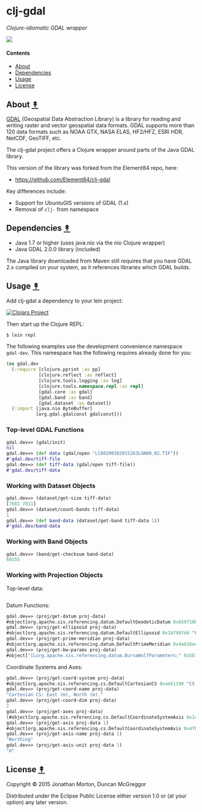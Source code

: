 # clj-gdal

*Clojure-idiomatic GDAL wrapper*

[![][clj-gdal-logo]][clj-gdal-logo-large]

[clj-gdal-logo]: resources/images/clj-gdal-LogoColor-x250.png
[clj-gdal-logo-large]: resources/images/clj-gdal-LogoColor-x1000.png


#### Contents

* [About](#about-)
* [Dependencies](#dependencies-)
* [Usage](#usage-)
* [License](#license-)


## About [&#x219F;](#contents)

[GDAL](http://www.gdal.org/) (Geospatial Data Abstraction Library) is a library
for reading and writing raster and vector geospatial data formats. GDAL
supports more than 120 data formats such as NOAA GTX, NASA ELAS, HF2/HFZ, ESRI
HDR, NetCDF, GeoTIFF, etc.

The clj-gdal project offers a Clojure wrapper around parts of the Java GDAL
library.

This version of the library was forked from the Element84 repo, here:

* https://github.com/Element84/clj-gdal

Key differences include:

* Support for UbuntuGIS versions of GDAL (1.x)
* Removal of ``clj-`` from namespace


## Dependencies [&#x219F;](#contents)

* Java 1.7 or higher (uses java.nio via the nio Clojure wrapper)
* Java GDAL 2.0.0 library (included)

The Java library downloaded from Maven still requires that you have GDAL 2.x
compiled on your system, as it references libraries which GDAL builds.


## Usage [&#x219F;](#contents)

Add clj-gdal a dependency to your lein project:

[![Clojars Project](http://clojars.org/oubiwann/clj-gdal/latest-version.svg)](http://clojars.org/oubiwann/clj-gdal)

Then start up the Clojure REPL:

```bash
$ lein repl
```

The following examples use the development convenience namespace ``gdal-dev``. This
namespace has the following requires already done for you:

```clojure
(ns gdal.dev
  (:require [clojure.pprint :as pp]
            [clojure.reflect :as reflect]
            [clojure.tools.logging :as log]
            [clojure.tools.namespace.repl :as repl]
            [gdal.core :as gdal]
            [gdal.band :as band]
            [gdal.dataset :as dataset])
  (:import [java.nio ByteBuffer]
           [org.gdal.gdalconst gdalconst]))
```


### Top-level GDAL Functions

```clojure
gdal.dev=> (gdal/init)
nil
gdal.dev=> (def data (gdal/open "LC80290302015263LGN00_B2.TIF"))
#'gdal.dev/tiff-file
gdal.dev=> (def tiff-data (gdal/open tiff-file))
#'gdal.dev/tiff-data
```


### Working with Dataset Objects

```clojure
gdal.dev=> (dataset/get-size tiff-data)
[7681 7811]
gdal.dev=> (dataset/count-bands tiff-data)
1
gdal.dev=> (def band-data (dataset/get-band tiff-data 1))
#'gdal.dev/band-data
```


### Working with Band Objects

```clojure
gdal.dev=> (band/get-checksum band-data)
60155

```


### Working with Projection Objects

Top-level data:

```clojure

```


Datum Functions:

```clojure
gdal.dev=> (proj/get-datum proj-data)
#object[org.apache.sis.referencing.datum.DefaultGeodeticDatum 0x659718b5 "GeodeticDatum[\"WGS_1984\",\n  Ellipsoid[\"WGS 84\", 6378137.0, 298.257223563],\n  Id[\"EPSG\", 6326, URI[\"urn:ogc:def:datum:EPSG::6326\"]]]"]
gdal.dev=> (proj/get-ellipsoid proj-data)
#object[org.apache.sis.referencing.datum.DefaultEllipsoid 0x1b798fdd "Ellipsoid[\"WGS 84\", 6378137.0, 298.257223563, Id[\"EPSG\", 7030, URI[\"urn:ogc:def:ellipsoid:EPSG::7030\"]]]"]
gdal.dev=> (proj/get-prime-meridian proj-data)
#object[org.apache.sis.referencing.datum.DefaultPrimeMeridian 0x4a616ee4 "PrimeMeridian[\"Greenwich\", 0.0]"]
gdal.dev=> (proj/get-bw-params proj-data)
#object["[Lorg.apache.sis.referencing.datum.BursaWolfParameters;" 0x5b736d8 "[Lorg.apache.sis.referencing.datum.BursaWolfParameters;@5b736d8"]

```

Coordinate Systems and Axes:

```clojure
gdal.dev=> (proj/get-coord-system proj-data)
#object[org.apache.sis.referencing.cs.DefaultCartesianCS 0xaeb1198 "CS[Cartesian, 2]"]
gdal.dev=> (proj/get-coord-name proj-data)
"Cartesian CS: East (m), North (m)."
gdal.dev=> (proj/get-coord-dim proj-data)
2
gdal.dev=> (proj/get-axes proj-data)
(#object[org.apache.sis.referencing.cs.DefaultCoordinateSystemAxis 0x1c2152ac "Axis[\"Easting (E)\", east, Unit[\"metre\", 1]]"] #object[org.apache.sis.referencing.cs.DefaultCoordinateSystemAxis 0x4fbaa8a1 "Axis[\"Northing (N)\", north, Unit[\"metre\", 1]]"])
gdal.dev=> (proj/get-axis proj-data 1)
#object[org.apache.sis.referencing.cs.DefaultCoordinateSystemAxis 0x4fbaa8a1 "Axis[\"Northing (N)\", north, Unit[\"metre\", 1]]"]
gdal.dev=> (proj/get-axis-name proj-data 1)
"Northing"
gdal.dev=> (proj/get-axis-unit proj-data 1)
"m"

```


## License [&#x219F;](#contents)

Copyright © 2015 Jonathan Morton, Duncan McGreggor

Distributed under the Eclipse Public License either version 1.0 or (at
your option) any later version.
